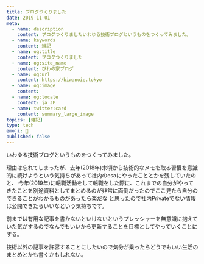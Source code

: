 ```yaml
---
title: ブログつくりました
date: 2019-11-01
meta:
  - name: description
    content: ブログつくりましたいわゆる技術ブログというものをつくってみました。
  - name: keywords
    content: 雑記
  - name: og:title
    content: ブログつくりました
  - name: og:site_name
    content: びわの家ブログ
  - name: og:url
    content: https://biwanoie.tokyo
  - name: og:image
    content: 
  - name: og:locale
    content: ja_JP
  - name: twitter:card
    content: summary_large_image
topics: [雑記] 
type: tech
emoji: 💛
published: false
---
```

いわゆる技術ブログというものをつくってみました。

理由は忘れてしまったが、去年(2018年)末頃から技術的なメモを取る習慣を意識的に続けようという気持ちがあって社内のesaにやったこととかを残していたのと、
今年(2019年)に転職活動をして転職をした際に、これまでの自分がやってきたことを別途資料としてまとめるのが非常に面倒だったのでここ見たら自分のできることがわかるものがあったら楽だな
と思ったので社内Privateでない情報は公開できたらいいなという気持ちです。

前までは有用な記事を書かないといけないというプレッシャーを無意識に抱えていた気がするのでなんでもいいから更新することを目標としてやっていくことにする。

技術以外の記事を許容することにしたいので気分が乗ったらどうでもいい生活のまとめとかも書くかもしれない。

